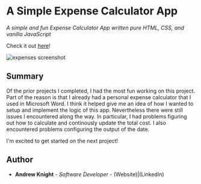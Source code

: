 # A Simple Expense Calculator App

*A simple and fun Expense Calculator App written pure HTML, CSS, and vanilla JavaScript*

Check it out <a href="https://andrew-k191.github.io/expenseCalculator-app"/>here</a>!

<img src="images/expenses_screenshot.png" alt="expenses screenshot">

## Summary

Of the prior projects I completed, I had the most fun working on this project. Part of the reason is that I already had a personal expense calculator that I used in Microsoft Word. I think it helped give me an idea of how I wanted to setup and implement the logic of this app. Nevertheless there were still issues I encountered along the way. In particular, I had problems figuring out how to calculate and continously update the total cost. I also encountered problems configuring the output of the date. 

I'm excited to get started on the next project!

## Author

* **Andrew Knight** - *Software Developer* - (Website)|(LinkedIn)

